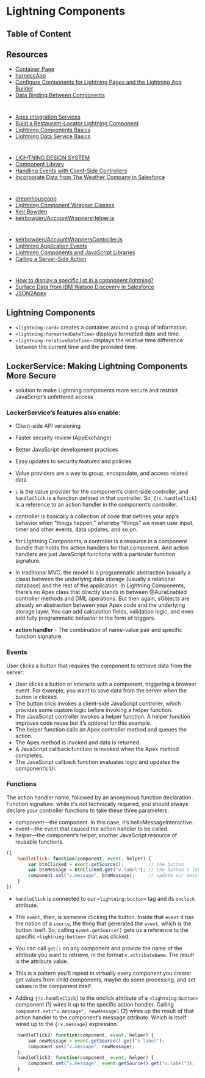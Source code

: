 # Lightning Components

## Table of Content

## Resources 
* [Container Page](https://developer.salesforce.com/docs/atlas.en-us.210.0.pages.meta/pages/pages_html_container_page.htm)
* [harnessApp](https://crmsystems-dev-ed.lightning.force.com/c/harnessApp.app)
* [Configure Components for Lightning Pages and the Lightning App Builder](https://developer.salesforce.com/docs/atlas.en-us.lightning.meta/lightning/components_config_for_app_builder.htm)
* [Data Binding Between Components](https://developer.salesforce.com/docs/atlas.en-us.lightning.meta/lightning/expr_data_binding.htm)
#
* [Apex Integration Services](https://trailhead.salesforce.com/modules/apex_integration_services/units/apex_integration_rest_callouts)
* [Build a Restaurant-Locator Lightning Component](https://trailhead.salesforce.com/projects/workshop-lightning-restaurant-locator/steps/yelp_3)
* [Lightning Components Basics](https://trailhead.salesforce.com/modules/lex_dev_lc_basics/units/lex_dev_lc_basics_intro)
* [Lightning Data Service Basics](https://trailhead.salesforce.com/modules/lightning_data_service/units/lightning_data_service_handle_notifications)
#
* [LIGHTNING DESIGN SYSTEM](https://www.lightningdesignsystem.com/)
* [Component Library](https://developer.salesforce.com/docs/component-library?page=componentsHome)
* [Handling Events with Client-Side Controllers](https://developer.salesforce.com/docs/atlas.en-us.lightning.meta/lightning/js_client_side_controller.htm)
* [Incorporate Data from The Weather Company in Salesforce](https://trailhead.salesforce.com/projects/incorporate-ibm-weather-company-data/steps/lightning-component-display-weather)
#
* [dreamhouseapp](https://github.com/dreamhouseapp)
* [Lightning Component Wrapper Classes](http://bobbuzzard.blogspot.com/2015/12/lightning-component-wrapper-classes.html)
* [Keir Bowden](https://gist.github.com/keirbowden/4382adba5663dfb9d4f7)
* [keirbowden/AccountWrappersHelper.js](https://gist.github.com/keirbowden/12aeb7aa62f07132c2a7)
#
* [keirbowden/AccountWrappersController.js](https://gist.github.com/keirbowden/2acf95dd209d8d59203f)
* [Lightning Application Events](http://bobbuzzard.blogspot.co.uk/2015/05/lightning-component-events.html)
* [Lightning Components and JavaScript Libraries](http://bobbuzzard.blogspot.co.uk/2015/04/lightning-components-and-javascript.html)
* [Calling a Server-Side Action](https://developer.salesforce.com/docs/atlas.en-us.lightning.meta/lightning/controllers_server_actions_call.htm?search_text=action.setParams)
#
* [How to display a specific list in a component lightning?](https://salesforce.stackexchange.com/questions/174967/how-to-display-a-specific-list-in-a-component-lightning/174994)
* [Surface Data from IBM Watson Discovery in Salesforce](https://trailhead.salesforce.com/projects/surface-data-from-ibm-watson-discovery-in-salesforce/steps/add-customized-watson-discovery-search-to-account-records)
* [JSON2Apex](https://json2apex.herokuapp.com/)
## Lightning Components
* `<lightning:card>` creates a container around a group of information.
* `<lightning:formattedDateTime>` displays formatted date and time.
* `<lightning:relativeDateTime>` displays the relative time difference between the current time and the provided time.
## LockerService: Making Lightning Components More Secure
* solution to make Lightning components more secure and restrict JavaScript’s unfettered access

### LockerService’s features also enable:
* Client-side API versioning
* Faster security review (AppExchange)
* Better JavaScript development practices
* Easy updates to security features and policies

* Value providers are a way to group, encapsulate, and access related data. 
* `c` is the value provider for the component’s client-side controller, and `handleClick` is a function defined in that controller. So, `{!c.handleClick}` is a reference to an action handler in the component’s controller.
* controller is basically a collection of code that defines your app’s behavior when “things happen,” whereby “things” we mean user input, timer and other events, data updates, and so on. 
* for Lightning Components, a controller is a resource in a component bundle that holds the action handlers for that component. And action handlers are just JavaScript functions with a particular function signature.
* In traditional MVC, the model is a programmatic abstraction (usually a class) between the underlying data storage (usually a relational database) and the rest of the application. In Lightning Components, there’s no Apex class that directly stands in between @AuraEnabled controller methods and DML operations. But then again, sObjects are already an abstraction between your Apex code and the underlying storage layer. You can add calculation fields, validation logic, and even add fully programmatic behavior in the form of triggers.
* <b>action handler</b> - The combination of name-value pair and specific function signature.
### Events
User clicks a button that requires the component to retrieve data from the server:
* User clicks a button or interacts with a component, triggering a browser event. For example, you want to save data from the server when the button is clicked.
* The button click invokes a client-side JavaScript controller, which provides some custom logic before invoking a helper function.
* The JavaScript controller invokes a helper function. A helper function improves code reuse but it’s optional for this example.
* The helper function calls an Apex controller method and queues the action.
* The Apex method is invoked and data is returned.
* A JavaScript callback function is invoked when the Apex method completes.
* The JavaScript callback function evaluates logic and updates the component’s UI.

### Functions
The action handler name, followed by an anonymous function declaration. Function signature: while it’s not technically required, you should always declare your controller functions to take these three parameters:

* component—the component. In this case, it’s helloMessageInteractive.
* event—the event that caused the action handler to be called.
* helper—the component’s helper, another JavaScript resource of reusable functions.

```javascript
({
    handleClick: function(component, event, helper) {
        var btnClicked = event.getSource();         // the button
        var btnMessage = btnClicked.get("v.label"); // the button's label
        component.set("v.message", btnMessage);     // update our message
    }
})
```
* `handleClick` is connected to our `<lightning:button>` tag and its `onclick` attribute.
* The `event`, then, is someone clicking the button. Inside that `event` it has the notion of a `source`, the thing that generated the `event`, which is the button itself. So, calling `event.getSource()` gets us a reference to the specific `<lightning:button>` that was clicked.

* You can call `get()` on any component and provide the name of the attribute you want to retrieve, in the format `v.attributeName`. The result is the attribute value.

* This is a pattern you’ll repeat in virtually every component you create: get values from child components, maybe do some processing, and set values in the component itself.

* Adding `{!c.handleClick}` to the onclick attribute of a `<lightning:button>` component (1) wires it up to the specific action handler. Calling `component.set("v.message", newMessage)` (2) wires up the result of that action handler to the component’s message attribute. Which is itself wired up to the `{!v.message}` expression.

```javascript
    handleClick2: function(component, event, helper) {
        var newMessage = event.getSource().get("v.label");
        component.set("v.message", newMessage);
    },
    handleClick3: function(component, event, helper) {
        component.set("v.message", event.getSource().get("v.label"));
    }
```
